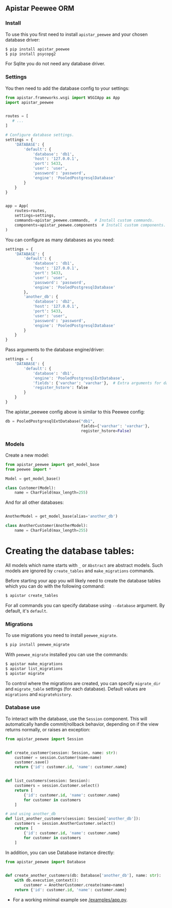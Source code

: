## Apistar Peewee ORM


### Install

To use this you first need to install `apistar_peewee` and your chosen database driver:

```bash
$ pip install apistar_peewee
$ pip install psycopg2
```

For Sqlite you do not need any database driver.


### Settings

You then need to add the database config to your settings:

```python
from apistar.frameworks.wsgi import WSGIApp as App
import apistar_peewee


routes = [
   # ...
]

# Configure database settings.
settings = {
    'DATABASE': {
        'default': {
            'database': 'db1',
            'host': '127.0.0.1',
            'port': 5433,
            'user': 'user',
            'password': 'password',
            'engine': 'PooledPostgresqlDatabase'
        }
    }
}


app = App(
    routes=routes,
    settings=settings,
    commands=apistar_peewee.commands,  # Install custom commands.
    components=apistar_peewee.components  # Install custom components.
)
```

You can configure as many databases as you need:

```python
settings = {
    'DATABASE': {
        'default': {
            'database': 'db1',
            'host': '127.0.0.1',
            'port': 5433,
            'user': 'user',
            'password': 'password',
            'engine': 'PooledPostgresqlDatabase'
        },
        'another_db': {
            'database': 'db2',
            'host': '127.0.0.1',
            'port': 5433,
            'user': 'user',
            'password': 'password',
            'engine': 'PooledPostgresqlDatabase'
        }
    }
}
```

Pass arguments to the database engine/driver:

```python
settings = {
    'DATABASE': {
        'default': {
            'database': 'db1',
            'engine': 'PooledPostgresqlExtDatabase',
            'fields': {'varchar': 'varchar'},  # Extra arguments for database driver.
            'register_hstore': false
        }
    }
}

```

The apistar_peewee config above is similar to this Peewee config:

```python
db = PooledPostgresqlExtDatabase("db1",
                                 fields={'varchar': 'varchar'},
                                 register_hstore=False)

```


### Models

Create a new model:

```python
from apistar_peewee import get_model_base
from peewee import *

Model = get_model_base()

class Customer(Model):
    name = CharField(max_length=255)

```

And for all other databases:

```python

AnotherModel = get_model_base(alias='another_db')

class AnotherCustomer(AnotherModel):
    name = CharField(max_length=255)

```

**Creating the database tables:**
=======
All models which name starts with `_` or `Abstract` are abstract models.
Such models are ignored by `create_tables` and `make_migrations` commands.

Before starting your app you will likely need to create the database tables which you can do with the following command:

```bash
$ apistar create_tables
```

For all commands you can specify database using `--database` argument. By default, it's `default`.


### Migrations

To use migrations you need to install `peewee_migrate`.

```bash
$ pip install peewee_migrate
```

With `peewee_migrate` installed you can use the commands:

```bash
$ apistar make_migrations
$ apistar list_migrations
$ apistar migrate
```

To control where the migrations are created,
you can specify `migrate_dir` and `migrate_table` settings (for each database).
Default values are `migrations` and `migratehistory`.


### Database use

To interact with the database, use the `Session` component.
This will automatically handle commit/rollback behavior,
depending on if the view returns normally, or raises an exception:

```python
from apistar_peewee import Session


def create_customer(session: Session, name: str):
    customer = session.Customer(name=name)
    customer.save()
    return {'id': customer.id, 'name': customer.name}


def list_customers(session: Session):
    customers = session.Customer.select()
    return [
        {'id': customer.id, 'name': customer.name}
        for customer in customers
    ]

# and using another_db
def list_another_customers(session: Session['another_db']):
    customers = session.AnotherCustomer.select()
    return [
        {'id': customer.id, 'name': customer.name}
        for customer in customers
    ]

```


In addition, you can use Database instance directly:

```python
from apistar_peewee import Database


def create_another_customers(db: Database['another_db'], name: str):
    with db.execution_context():
        customer = AnotherCustomer.create(name=name)
    return {'id': customer.id, 'name': customer.name}

```


- For a working minimal example see [/examples/app.py](https://github.com/aachurin/apistar_peewee/blob/master/examples/app.py).
